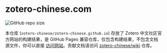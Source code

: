 # zotero-chinese.com

![GitHub repo size](https://img.shields.io/github/repo-size/zotero-chinese/zotero-chinese.github.io)

本仓库 (`zotero-chinese/zotero-chinese.github.io`) 存放了 Zotero 中文社区官方网站的构建结果，是 GitHub Pages 兼容仓库，仅包含构建结果，不包含文档源文件，你可以直接 [访问网站](https://zotero-chinese.com)。贡献文档请访问 [zotero-chinese/wiki](https://github.com/zotero-chinese/wiki) 仓库。
